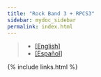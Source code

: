 ```yaml
---
title: "Rock Band 3 + RPCS3"
sidebar: mydoc_sidebar
permalink: index.html
---
```


>* [[English]](https://rb3pc.milohax.org/gs_disc)
>* [[Español]](https://rb3pc.milohax.org/gs_disc_es)

{% include links.html %}
